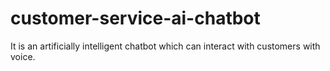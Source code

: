 # customer-service-ai-chatbot
It is an artificially intelligent chatbot which can interact with customers with voice.
